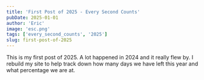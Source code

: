 ```yaml
---
title: 'First Post of 2025 - Every Second Counts'
pubDate: 2025-01-01
author: 'Eric'
image: 'esc.png'
tags: ['every_second_counts', '2025']
slug: first-post-of-2025
---
```


This is my first post of 2025. A lot happened in 2024 and it really flew by. I rebuild my site to help track down how many days we have left this year and what percentage we are at. 

<!-- ![test](../../images/deskHaus.png) -->